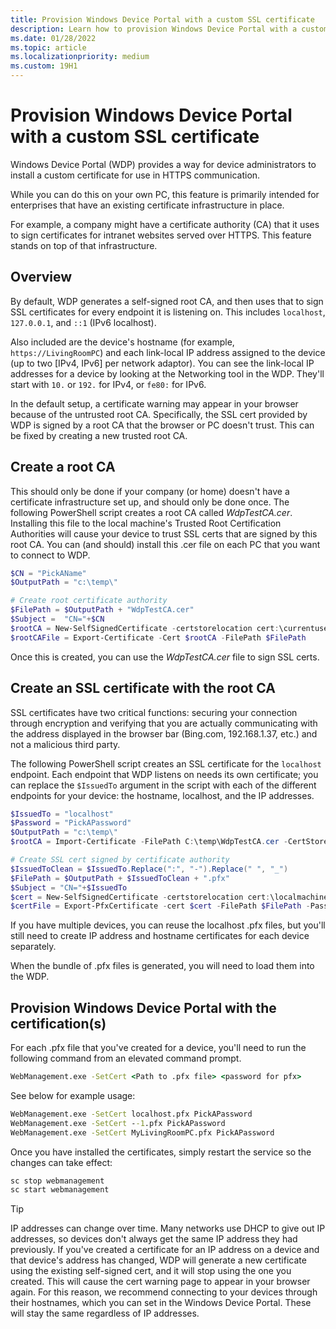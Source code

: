 ```yaml
---
title: Provision Windows Device Portal with a custom SSL certificate
description: Learn how to provision Windows Device Portal with a custom certificate for use in HTTPS communication.
ms.date: 01/28/2022
ms.topic: article
ms.localizationpriority: medium
ms.custom: 19H1
---
```


# Provision Windows Device Portal with a custom SSL certificate

Windows Device Portal (WDP) provides a way for device administrators to install a custom certificate for use in HTTPS communication.

While you can do this on your own PC, this feature is primarily intended for enterprises that have an existing certificate infrastructure in place.

For example, a company might have a certificate authority (CA) that it uses to sign certificates for intranet websites served over HTTPS. This feature stands on top of that infrastructure.

## Overview

By default, WDP generates a self-signed root CA, and then uses that to sign SSL certificates for every endpoint it is listening on. This includes `localhost`, `127.0.0.1`, and `::1` (IPv6 localhost).

Also included are the device's hostname (for example, `https://LivingRoomPC`) and each link-local IP address assigned to the device (up to two [IPv4, IPv6] per network adaptor).
You can see the link-local IP addresses for a device by looking at the Networking tool in the WDP. They'll start with `10.` or `192.` for IPv4, or `fe80:` for IPv6.

In the default setup, a certificate warning may appear in your browser because of the untrusted root CA. Specifically, the SSL cert provided by WDP is signed by a root CA that the browser or PC doesn't trust. This can be fixed by creating a new trusted root CA.

## Create a root CA

This should only be done if your company (or home) doesn't have a certificate infrastructure set up, and should only be done once. The following PowerShell script creates a root CA called _WdpTestCA.cer_. Installing this file to the local machine's Trusted Root Certification Authorities will cause your device to trust SSL certs that are signed by this root CA. You can (and should) install this .cer file on each PC that you want to connect to WDP.  

```PowerShell
$CN = "PickAName"
$OutputPath = "c:\temp\"

# Create root certificate authority
$FilePath = $OutputPath + "WdpTestCA.cer"
$Subject =  "CN="+$CN
$rootCA = New-SelfSignedCertificate -certstorelocation cert:\currentuser\my -Subject $Subject -HashAlgorithm "SHA512" -KeyUsage CertSign,CRLSign
$rootCAFile = Export-Certificate -Cert $rootCA -FilePath $FilePath
```

Once this is created, you can use the _WdpTestCA.cer_ file to sign SSL certs.

## Create an SSL certificate with the root CA

SSL certificates have two critical functions: securing your connection through encryption and verifying that you are actually communicating with the address displayed in the browser bar (Bing.com, 192.168.1.37, etc.) and not a malicious third party.

The following PowerShell script creates an SSL certificate for the `localhost` endpoint. Each endpoint that WDP listens on needs its own certificate; you can replace the `$IssuedTo` argument in the script with each of the different endpoints for your device: the hostname, localhost, and the IP addresses.

```PowerShell
$IssuedTo = "localhost"
$Password = "PickAPassword"
$OutputPath = "c:\temp\"
$rootCA = Import-Certificate -FilePath C:\temp\WdpTestCA.cer -CertStoreLocation Cert:\CurrentUser\My\

# Create SSL cert signed by certificate authority
$IssuedToClean = $IssuedTo.Replace(":", "-").Replace(" ", "_")
$FilePath = $OutputPath + $IssuedToClean + ".pfx"
$Subject = "CN="+$IssuedTo
$cert = New-SelfSignedCertificate -certstorelocation cert:\localmachine\my -Subject $Subject -DnsName $IssuedTo -Signer $rootCA -HashAlgorithm "SHA512"
$certFile = Export-PfxCertificate -cert $cert -FilePath $FilePath -Password (ConvertTo-SecureString -String $Password -Force -AsPlainText)
```

If you have multiple devices, you can reuse the localhost .pfx files, but you'll still need to create IP address and hostname certificates for each device separately.

When the bundle of .pfx files is generated, you will need to load them into the WDP.

## Provision Windows Device Portal with the certification(s)

For each .pfx file that you've created for a device, you'll need to run the following command from an elevated command prompt.

```cmd
WebManagement.exe -SetCert <Path to .pfx file> <password for pfx>
```

See below for example usage:

```cmd
WebManagement.exe -SetCert localhost.pfx PickAPassword
WebManagement.exe -SetCert --1.pfx PickAPassword
WebManagement.exe -SetCert MyLivingRoomPC.pfx PickAPassword
```

Once you have installed the certificates, simply restart the service so the changes can take effect:

```cmd
sc stop webmanagement
sc start webmanagement
```

> [!TIP]
> IP addresses can change over time.
Many networks use DHCP to give out IP addresses, so devices don't always get the same IP address they had previously. If you've created a certificate for an IP address on a device and that device's address has changed, WDP will generate a new certificate using the existing self-signed cert, and it will stop using the one you created. This will cause the cert warning page to appear in your browser again. For this reason, we recommend connecting to your devices through their hostnames, which you can set in the Windows Device Portal. These will stay the same regardless of IP addresses.
